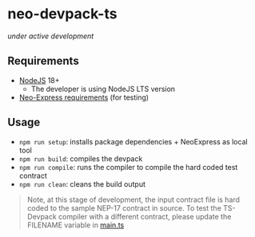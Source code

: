 # neo-devpack-ts

*under active development*

## Requirements

* [NodeJS](https://nodejs.org/) 18+
  * The developer is using NodeJS LTS version
* [Neo-Express requirements](https://github.com/neo-project/neo-express#requirements) (for testing)

## Usage

* `npm run setup`: installs package dependencies + NeoExpress as local tool
* `npm run build`: compiles the devpack
* `npm run compile`: runs the compiler to compile the hard coded test contract
* `npm run clean`: cleans the build output

> Note, at this stage of development, the input contract file is hard coded to the sample NEP-17 contract in source.
> To test the TS-Devpack compiler with a different contract, please update the FILENAME variable in [main.ts](packages/compiler/src/main.ts)
